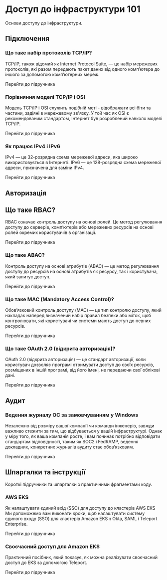 # Доступ до інфраструктури 101

Основи доступу до інфраструктури.

## Підключення

### Що таке набір протоколів TCP/IP?

TCP/IP, також відомий як Internet Protocol Suite, — це набір мережевих протоколів, які разом передають пакет даних від одного комп’ютера до іншого за допомогою комп’ютерних мереж.

Перейти до підручника

### Порівняння моделі TCP/IP і OSI

Модель TCP/IP і OSI служить подібній меті - відображати всі біти та частини, задіяні в мережевому зв'язку. У той час як OSI є рекомендованим стандартом, Інтернет був розроблений навколо моделі TCP/IP.

Перейти до підручника

### Як працює IPv4 і IPv6

IPv4 — це 32-розрядна схема мережевої адреси, яка широко використовується в Інтернеті. IPv6 — це 128-розрядна схема мережевої адреси, призначена для заміни IPv4.

Перейти до підручника

## Авторизація

## Що таке RBAC?

RBAC означає контроль доступу на основі ролей. Це метод регулювання доступу до серверів, комп’ютерів або мережевих ресурсів на основі ролей окремих користувачів в організації.

Перейти до підручника

### Що таке ABAC?

Контроль доступу на основі атрибутів (ABAC) — це метод регулювання доступу до ресурсів на основі атрибутів як ресурсу, так і користувача, який запитує доступ.

Перейти до підручника

### Що таке MAC (Mandatory Access Control)?

Обов’язковий контроль доступу (MAC) — це тип контролю доступу, який накладає наперед визначений набір правил безпеки або міток, щоб контролювати, які користувачі чи системи мають доступ до певних ресурсів.

Перейти до підручника

### Що таке OAuth 2.0 (відкрита авторизація)?

OAuth 2.0 (відкрита авторизація) — це стандарт авторизації, коли користувач дозволяє програмі отримувати доступ до своїх ресурсів, розміщених в іншій програмі, від його імені, не передаючи свої облікові дані.

Перейти до підручника

## Аудит

### Ведення журналу ОС за замовчуванням у Windows

Незалежно від розміру вашої компанії чи команди інженерів, завжди важливо стежити за тим, що відбувається у вашій інфраструктурі. Однак у міру того, як ваша компанія росте, і вам починає потрібно відповідати стандартам відповідності, таким як SOC2 і FedRAMP, ведення докладних, конкретних журналів аудиту стає обов’язковим.

Перейти до підручника
## Шпаргалки та інструкції

Короткі підручники та шпаргалки з практичними фрагментами коду.

### AWS EKS

Як налаштувати єдиний вхід (SSO) для доступу до кластерів AWS EKS
Ми допоможемо вам виконати кроки, щоб налаштувати систему єдиного входу (SSO) для кластерів Amazon EKS з Okta, SAML і Teleport Enterprise.

Перейти до підручника

### Своєчасний доступ для Amazon EKS

Практичний посібник, який показує, як можна реалізувати своєчасний доступ до EKS за допомогою Teleport.

Перейти до підручника

